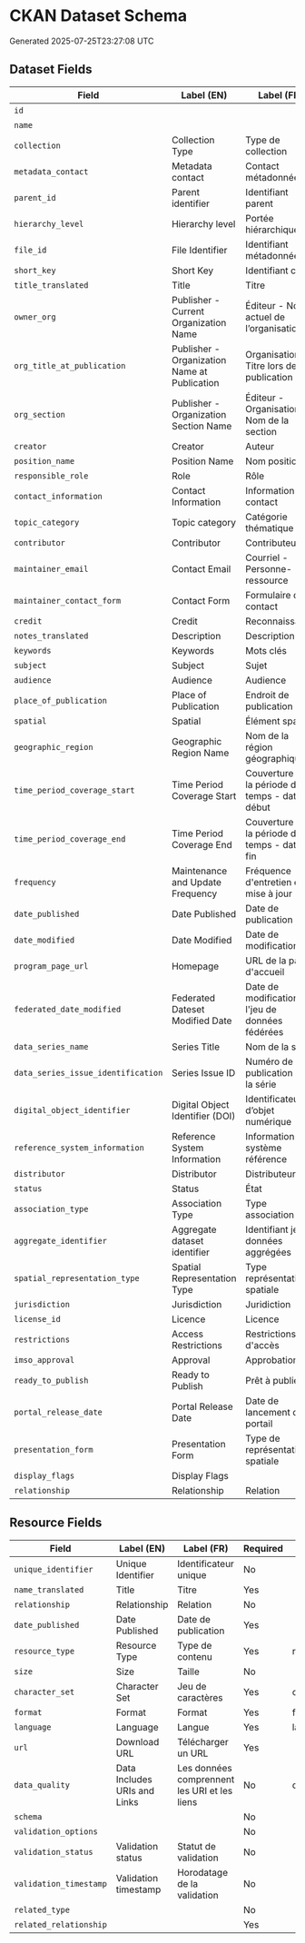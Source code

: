 # CKAN Dataset Schema

Generated 2025-07-25T23:27:08 UTC

## Dataset Fields
| Field | Label (EN) | Label (FR) | Required | Choices |
|-------|------------|------------|----------|---------|
| `id` |  |  | No |  |
| `name` |  |  | No |  |
| `collection` | Collection Type | Type de collection | Yes | collection |
| `metadata_contact` | Metadata contact | Contact métadonnée | No |  |
| `parent_id` | Parent identifier | Identifiant parent | Yes |  |
| `hierarchy_level` | Hierarchy level | Portée hiérarchique | Yes |  |
| `file_id` | File Identifier | Identifiant métadonnées | Yes |  |
| `short_key` | Short Key | Identifiant court | Yes |  |
| `title_translated` | Title | Titre | Yes |  |
| `owner_org` | Publisher - Current Organization Name | Éditeur - Nom actuel de l’organisation | Yes |  |
| `org_title_at_publication` | Publisher - Organization Name at Publication | Organisation - Titre lors de la publication | Yes |  |
| `org_section` | Publisher - Organization Section Name | Éditeur - Organisation - Nom de la section | No |  |
| `creator` | Creator | Auteur | No |  |
| `position_name` | Position Name | Nom position | No |  |
| `responsible_role` | Role | Rôle | Yes |  |
| `contact_information` | Contact Information | Information contact | Yes |  |
| `topic_category` | Topic category | Catégorie thématique | No | topic_category |
| `contributor` | Contributor | Contributeur | No |  |
| `maintainer_email` | Contact Email | Courriel - Personne-ressource | Yes |  |
| `maintainer_contact_form` | Contact Form | Formulaire de contact | No |  |
| `credit` | Credit | Reconnaissance | No |  |
| `notes_translated` | Description | Description | Yes |  |
| `keywords` | Keywords | Mots clés | Yes |  |
| `subject` | Subject | Sujet | Yes | subject |
| `audience` | Audience | Audience | No | audience |
| `place_of_publication` | Place of Publication | Endroit de publication | No | place_of_publication |
| `spatial` | Spatial | Élément spatial | Yes |  |
| `geographic_region` | Geographic Region Name | Nom de la région géographique | No | geographic_region |
| `time_period_coverage_start` | Time Period Coverage Start | Couverture de la période de temps - date de début | Yes |  |
| `time_period_coverage_end` | Time Period Coverage End | Couverture de la période de temps - date de fin | Yes |  |
| `frequency` | Maintenance and Update Frequency | Fréquence d'entretien et de mise à jour | Yes | frequency |
| `date_published` | Date Published | Date de publication | Yes |  |
| `date_modified` | Date Modified | Date de modification | Yes |  |
| `program_page_url` | Homepage | URL de la page d'accueil | No |  |
| `federated_date_modified` | Federated Dateset Modified Date | Date de modification de l'jeu de données fédérées | Yes |  |
| `data_series_name` | Series Title | Nom de la série | No |  |
| `data_series_issue_identification` | Series Issue ID | Numéro de publication de la série | No |  |
| `digital_object_identifier` | Digital Object Identifier (DOI) | Identificateur d’objet numérique | No |  |
| `reference_system_information` | Reference System Information | Information système référence | Yes |  |
| `distributor` | Distributor | Distributeur | Yes |  |
| `status` | Status | État | Yes | status |
| `association_type` | Association Type | Type association | No | association_type |
| `aggregate_identifier` | Aggregate dataset identifier | Identifiant jeu données aggrégées | Yes |  |
| `spatial_representation_type` | Spatial Representation Type | Type représentation spatiale | No | spatial_representation_type |
| `jurisdiction` | Jurisdiction | Juridiction | Yes | jurisdiction |
| `license_id` | Licence | Licence | Yes |  |
| `restrictions` | Access Restrictions | Restrictions d'accès | Yes | restrictions |
| `imso_approval` | Approval | Approbation | Yes | imso_approval |
| `ready_to_publish` | Ready to Publish | Prêt à publier | Yes | ready_to_publish |
| `portal_release_date` | Portal Release Date | Date de lancement du portail | Yes |  |
| `presentation_form` | Presentation Form | Type de représentation spatiale | Yes | presentation_form |
| `display_flags` | Display Flags |  | No | display_flags |
| `relationship` | Relationship | Relation | No |  |

## Resource Fields
| Field | Label (EN) | Label (FR) | Required | Choices |
|-------|------------|------------|----------|---------|
| `unique_identifier` | Unique Identifier | Identificateur unique | No |  |
| `name_translated` | Title | Titre | Yes |  |
| `relationship` | Relationship | Relation | No |  |
| `date_published` | Date Published | Date de publication | Yes |  |
| `resource_type` | Resource Type | Type de contenu | Yes | resource_type |
| `size` | Size | Taille | No |  |
| `character_set` | Character Set | Jeu de caractères | Yes | character_set |
| `format` | Format | Format | Yes | format |
| `language` | Language | Langue | Yes | language |
| `url` | Download URL | Télécharger un URL | Yes |  |
| `data_quality` | Data Includes URIs and Links | Les données comprennent les URI et les liens | No | data_quality |
| `schema` |  |  | No |  |
| `validation_options` |  |  | No |  |
| `validation_status` | Validation status | Statut de validation | No |  |
| `validation_timestamp` | Validation timestamp | Horodatage de la validation | No |  |
| `related_type` |  |  | No |  |
| `related_relationship` |  |  | Yes |  |
